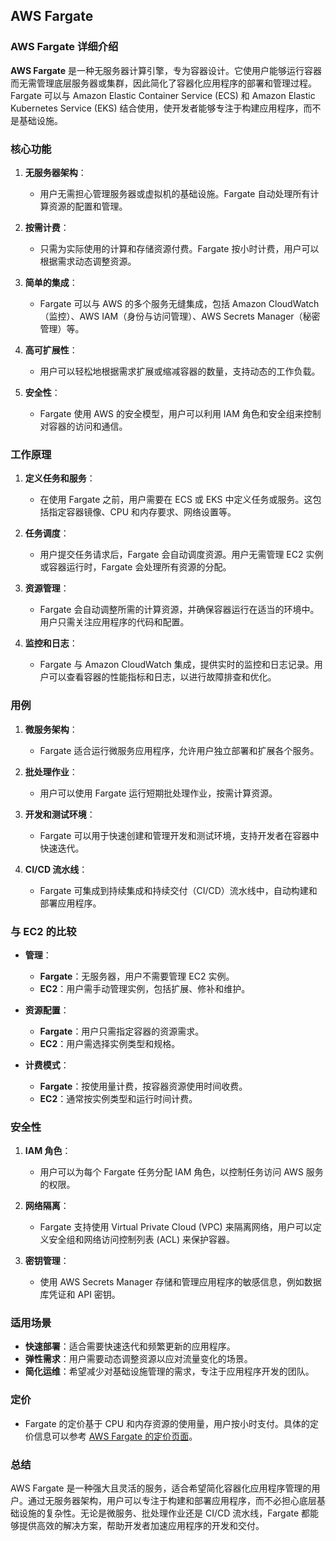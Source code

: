 ## AWS Fargate

### AWS Fargate 详细介绍

**AWS Fargate** 是一种无服务器计算引擎，专为容器设计。它使用户能够运行容器而无需管理底层服务器或集群，因此简化了容器化应用程序的部署和管理过程。Fargate 可以与 Amazon Elastic Container Service (ECS) 和 Amazon Elastic Kubernetes Service (EKS) 结合使用，使开发者能够专注于构建应用程序，而不是基础设施。

### 核心功能

1. **无服务器架构**：
   - 用户无需担心管理服务器或虚拟机的基础设施。Fargate 自动处理所有计算资源的配置和管理。

2. **按需计费**：
   - 只需为实际使用的计算和存储资源付费。Fargate 按小时计费，用户可以根据需求动态调整资源。

3. **简单的集成**：
   - Fargate 可以与 AWS 的多个服务无缝集成，包括 Amazon CloudWatch（监控）、AWS IAM（身份与访问管理）、AWS Secrets Manager（秘密管理）等。

4. **高可扩展性**：
   - 用户可以轻松地根据需求扩展或缩减容器的数量，支持动态的工作负载。

5. **安全性**：
   - Fargate 使用 AWS 的安全模型，用户可以利用 IAM 角色和安全组来控制对容器的访问和通信。

### 工作原理

1. **定义任务和服务**：
   - 在使用 Fargate 之前，用户需要在 ECS 或 EKS 中定义任务或服务。这包括指定容器镜像、CPU 和内存要求、网络设置等。

2. **任务调度**：
   - 用户提交任务请求后，Fargate 会自动调度资源。用户无需管理 EC2 实例或容器运行时，Fargate 会处理所有资源的分配。

3. **资源管理**：
   - Fargate 会自动调整所需的计算资源，并确保容器运行在适当的环境中。用户只需关注应用程序的代码和配置。

4. **监控和日志**：
   - Fargate 与 Amazon CloudWatch 集成，提供实时的监控和日志记录。用户可以查看容器的性能指标和日志，以进行故障排查和优化。

### 用例

1. **微服务架构**：
   - Fargate 适合运行微服务应用程序，允许用户独立部署和扩展各个服务。

2. **批处理作业**：
   - 用户可以使用 Fargate 运行短期批处理作业，按需计算资源。

3. **开发和测试环境**：
   - Fargate 可以用于快速创建和管理开发和测试环境，支持开发者在容器中快速迭代。

4. **CI/CD 流水线**：
   - Fargate 可集成到持续集成和持续交付（CI/CD）流水线中，自动构建和部署应用程序。

### 与 EC2 的比较

- **管理**：
  - **Fargate**：无服务器，用户不需要管理 EC2 实例。
  - **EC2**：用户需手动管理实例，包括扩展、修补和维护。

- **资源配置**：
  - **Fargate**：用户只需指定容器的资源需求。
  - **EC2**：用户需选择实例类型和规格。

- **计费模式**：
  - **Fargate**：按使用量计费，按容器资源使用时间收费。
  - **EC2**：通常按实例类型和运行时间计费。

### 安全性

1. **IAM 角色**：
   - 用户可以为每个 Fargate 任务分配 IAM 角色，以控制任务访问 AWS 服务的权限。

2. **网络隔离**：
   - Fargate 支持使用 Virtual Private Cloud (VPC) 来隔离网络，用户可以定义安全组和网络访问控制列表 (ACL) 来保护容器。

3. **密钥管理**：
   - 使用 AWS Secrets Manager 存储和管理应用程序的敏感信息，例如数据库凭证和 API 密钥。

### 适用场景

- **快速部署**：适合需要快速迭代和频繁更新的应用程序。
- **弹性需求**：用户需要动态调整资源以应对流量变化的场景。
- **简化运维**：希望减少对基础设施管理的需求，专注于应用程序开发的团队。

### 定价

- Fargate 的定价基于 CPU 和内存资源的使用量，用户按小时支付。具体的定价信息可以参考 [AWS Fargate 的定价页面](https://aws.amazon.com/fargate/pricing/)。

### 总结

AWS Fargate 是一种强大且灵活的服务，适合希望简化容器化应用程序管理的用户。通过无服务器架构，用户可以专注于构建和部署应用程序，而不必担心底层基础设施的复杂性。无论是微服务、批处理作业还是 CI/CD 流水线，Fargate 都能够提供高效的解决方案，帮助开发者加速应用程序的开发和交付。